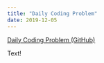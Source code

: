 ```yaml
---
title: "Daily Coding Problem"
date: 2019-12-05
---
```


[Daily Coding Problem (GitHub)](https://github.com/nmmarzano/daily-coding-problem)

Text!

